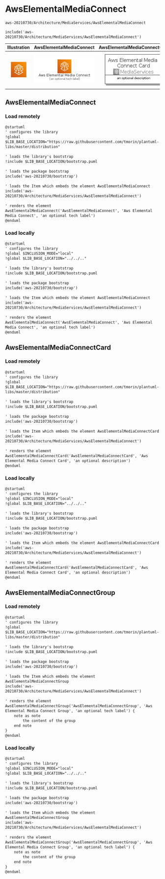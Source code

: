 # AwsElementalMediaConnect


```text
aws-20210730/Architecture/MediaServices/AwsElementalMediaConnect
```

```text
include('aws-20210730/Architecture/MediaServices/AwsElementalMediaConnect')
```



| Illustration | AwsElementalMediaConnect | AwsElementalMediaConnectCard | AwsElementalMediaConnectGroup |
| :---: | :---: | :---: | :---: |
| ![illustration for Illustration](../../../aws-20210730/Architecture/MediaServices/AwsElementalMediaConnect.png) | ![illustration for AwsElementalMediaConnect](../../../aws-20210730/Architecture/MediaServices/AwsElementalMediaConnect.Local.png) | ![illustration for AwsElementalMediaConnectCard](../../../aws-20210730/Architecture/MediaServices/AwsElementalMediaConnectCard.Local.png) | ![illustration for AwsElementalMediaConnectGroup](../../../aws-20210730/Architecture/MediaServices/AwsElementalMediaConnectGroup.Local.png) |




## AwsElementalMediaConnect

### Load remotely
```plantuml
@startuml
' configures the library
!global $LIB_BASE_LOCATION="https://raw.githubusercontent.com/tmorin/plantuml-libs/master/distribution"

' loads the library's bootstrap
!include $LIB_BASE_LOCATION/bootstrap.puml

' loads the package bootstrap
include('aws-20210730/bootstrap')

' loads the Item which embeds the element AwsElementalMediaConnect
include('aws-20210730/Architecture/MediaServices/AwsElementalMediaConnect')

' renders the element
AwsElementalMediaConnect('AwsElementalMediaConnect', 'Aws Elemental Media Connect', 'an optional tech label')
@enduml
```

### Load locally
```plantuml
@startuml
' configures the library
!global $INCLUSION_MODE="local"
!global $LIB_BASE_LOCATION="../../.."

' loads the library's bootstrap
!include $LIB_BASE_LOCATION/bootstrap.puml

' loads the package bootstrap
include('aws-20210730/bootstrap')

' loads the Item which embeds the element AwsElementalMediaConnect
include('aws-20210730/Architecture/MediaServices/AwsElementalMediaConnect')

' renders the element
AwsElementalMediaConnect('AwsElementalMediaConnect', 'Aws Elemental Media Connect', 'an optional tech label')
@enduml
```

## AwsElementalMediaConnectCard

### Load remotely
```plantuml
@startuml
' configures the library
!global $LIB_BASE_LOCATION="https://raw.githubusercontent.com/tmorin/plantuml-libs/master/distribution"

' loads the library's bootstrap
!include $LIB_BASE_LOCATION/bootstrap.puml

' loads the package bootstrap
include('aws-20210730/bootstrap')

' loads the Item which embeds the element AwsElementalMediaConnectCard
include('aws-20210730/Architecture/MediaServices/AwsElementalMediaConnect')

' renders the element
AwsElementalMediaConnectCard('AwsElementalMediaConnectCard', 'Aws Elemental Media Connect Card', 'an optional description')
@enduml
```

### Load locally
```plantuml
@startuml
' configures the library
!global $INCLUSION_MODE="local"
!global $LIB_BASE_LOCATION="../../.."

' loads the library's bootstrap
!include $LIB_BASE_LOCATION/bootstrap.puml

' loads the package bootstrap
include('aws-20210730/bootstrap')

' loads the Item which embeds the element AwsElementalMediaConnectCard
include('aws-20210730/Architecture/MediaServices/AwsElementalMediaConnect')

' renders the element
AwsElementalMediaConnectCard('AwsElementalMediaConnectCard', 'Aws Elemental Media Connect Card', 'an optional description')
@enduml
```

## AwsElementalMediaConnectGroup

### Load remotely
```plantuml
@startuml
' configures the library
!global $LIB_BASE_LOCATION="https://raw.githubusercontent.com/tmorin/plantuml-libs/master/distribution"

' loads the library's bootstrap
!include $LIB_BASE_LOCATION/bootstrap.puml

' loads the package bootstrap
include('aws-20210730/bootstrap')

' loads the Item which embeds the element AwsElementalMediaConnectGroup
include('aws-20210730/Architecture/MediaServices/AwsElementalMediaConnect')

' renders the element
AwsElementalMediaConnectGroup('AwsElementalMediaConnectGroup', 'Aws Elemental Media Connect Group', 'an optional tech label') {
    note as note
        the content of the group
    end note
}
@enduml
```

### Load locally
```plantuml
@startuml
' configures the library
!global $INCLUSION_MODE="local"
!global $LIB_BASE_LOCATION="../../.."

' loads the library's bootstrap
!include $LIB_BASE_LOCATION/bootstrap.puml

' loads the package bootstrap
include('aws-20210730/bootstrap')

' loads the Item which embeds the element AwsElementalMediaConnectGroup
include('aws-20210730/Architecture/MediaServices/AwsElementalMediaConnect')

' renders the element
AwsElementalMediaConnectGroup('AwsElementalMediaConnectGroup', 'Aws Elemental Media Connect Group', 'an optional tech label') {
    note as note
        the content of the group
    end note
}
@enduml
```

